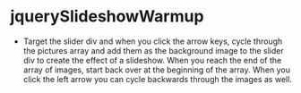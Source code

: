 # jquerySlideshowWarmup
* Target the slider div and when you click the arrow keys, cycle through the pictures array and add them as the background image to the slider div to create the effect of a slideshow. When you reach the end of the array of images, start back over at the beginning of the array. When you click the left arrow you can cycle backwards through the images as well. 
